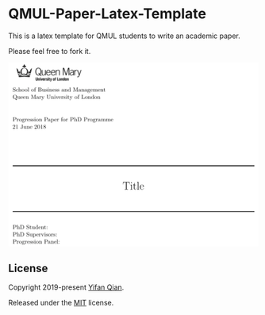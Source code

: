 # QMUL-Paper-Latex-Template
This is a latex template for QMUL students to write an academic paper.

Please feel free to fork it.

![](figures/cover.png)

## License

Copyright 2019-present [Yifan Qian](https://yifanqian.com).

Released under the [MIT](https://github.com/haczqyf/QMUL-Paper-Latex-Template/blob/master/LICENSE) license.